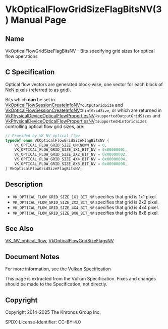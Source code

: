 # VkOpticalFlowGridSizeFlagBitsNV(3) Manual Page

## Name

VkOpticalFlowGridSizeFlagBitsNV - Bits specifying grid sizes for optical flow operations



## [](#_c_specification)C Specification

Optical flow vectors are generated block-wise, one vector for each block of NxN pixels (referred to as grid).

Bits which **can** be set in [VkOpticalFlowSessionCreateInfoNV](https://registry.khronos.org/vulkan/specs/latest/man/html/VkOpticalFlowSessionCreateInfoNV.html)::`outputGridSize` and [VkOpticalFlowSessionCreateInfoNV](https://registry.khronos.org/vulkan/specs/latest/man/html/VkOpticalFlowSessionCreateInfoNV.html)::`hintGridSize`, or which are returned in [VkPhysicalDeviceOpticalFlowPropertiesNV](https://registry.khronos.org/vulkan/specs/latest/man/html/VkPhysicalDeviceOpticalFlowPropertiesNV.html)::`supportedOutputGridSizes` and [VkPhysicalDeviceOpticalFlowPropertiesNV](https://registry.khronos.org/vulkan/specs/latest/man/html/VkPhysicalDeviceOpticalFlowPropertiesNV.html)::`supportedHintGridSizes` controlling optical flow grid sizes, are:

```c++
// Provided by VK_NV_optical_flow
typedef enum VkOpticalFlowGridSizeFlagBitsNV {
    VK_OPTICAL_FLOW_GRID_SIZE_UNKNOWN_NV = 0,
    VK_OPTICAL_FLOW_GRID_SIZE_1X1_BIT_NV = 0x00000001,
    VK_OPTICAL_FLOW_GRID_SIZE_2X2_BIT_NV = 0x00000002,
    VK_OPTICAL_FLOW_GRID_SIZE_4X4_BIT_NV = 0x00000004,
    VK_OPTICAL_FLOW_GRID_SIZE_8X8_BIT_NV = 0x00000008,
} VkOpticalFlowGridSizeFlagBitsNV;
```

## [](#_description)Description

- `VK_OPTICAL_FLOW_GRID_SIZE_1X1_BIT_NV` specifies that grid is 1x1 pixel.
- `VK_OPTICAL_FLOW_GRID_SIZE_2X2_BIT_NV` specifies that grid is 2x2 pixel.
- `VK_OPTICAL_FLOW_GRID_SIZE_4X4_BIT_NV` specifies that grid is 4x4 pixel.
- `VK_OPTICAL_FLOW_GRID_SIZE_8X8_BIT_NV` specifies that grid is 8x8 pixel.

## [](#_see_also)See Also

[VK\_NV\_optical\_flow](https://registry.khronos.org/vulkan/specs/latest/man/html/VK_NV_optical_flow.html), [VkOpticalFlowGridSizeFlagsNV](https://registry.khronos.org/vulkan/specs/latest/man/html/VkOpticalFlowGridSizeFlagsNV.html)

## [](#_document_notes)Document Notes

For more information, see the [Vulkan Specification](https://registry.khronos.org/vulkan/specs/latest/html/vkspec.html#VkOpticalFlowGridSizeFlagBitsNV)

This page is extracted from the Vulkan Specification. Fixes and changes should be made to the Specification, not directly.

## [](#_copyright)Copyright

Copyright 2014-2025 The Khronos Group Inc.

SPDX-License-Identifier: CC-BY-4.0